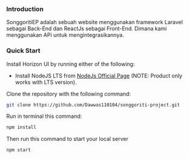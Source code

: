 ### Introduction
SonggoritiEP adalah sebuah website menggunakan framework Laravel sebagai Back-End dan ReactJs sebagai Front-End. Dimana kami menggunakan APi untuk mengintegrasikannya.

### Quick Start

Install Horizon UI by running either of the following:

- Install NodeJS LTS from [NodeJs Official Page](https://nodejs.org/en/?ref=horizon-documentation) (NOTE: Product only works with LTS version).

Clone the repository with the following command:

```bash
git clone https://github.com/Dawwas110104/songgoriti-project.git
```

Run in terminal this command:

```bash
npm install
```

Then run this command to start your local server

```bash
npm start
```